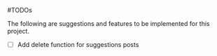 #TODOs

The following are suggestions and features to be implemented for this project.


- [ ] Add delete function for suggestions posts